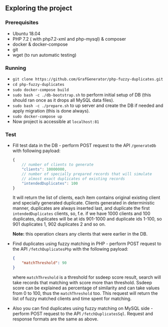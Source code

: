 ## Exploring the project
### Prerequisites
* Ubuntu 18.04
* PHP 7.2 ( with php7.2-xml and php-mysql) & composer
* docker & docker-compose
* git
* wget (to run automatic testing) 

### Running
* `git clone https://github.com/GrafGenerator/php-fuzzy-duplicates.git`
* `cd php-fuzzy-duplicates`
* `sudo docker-compose build`
* `sudo bash -c ./db-bootstrap.sh` to perform initial setup of DB (this should ran once as it drops all MySQL data files).
* `sudo bash -c ./prepare.sh` to up server and create the DB if needed and apply migration (this is done always). 
* `sudo docker-compose up`
* Now project is accessible at `localhost:81`

### Test
* Fill test data in the DB - perform POST request to the API `/generateDb` with following payload:
    ```js
    {
        // number of clients to generate
        "clients": 10000000,
        // number of specially prepared records that will simulate
        // almost exact duplicates of existing records
        "intendedDuplicates": 100  
    }
    ```
    It will return the list of clients, each item contains original existing client and specially generated duplicate.
    Clients generated in deterministic manner, duplicates are always inserted last, and duplicate the first `intendedDuplicates` clients, so, f.e. if we have 1000 clients and 100 duplicates, duplicates will be at ids 901-1000 and duplicate ids 1-100, so 901 duplicates 1, 902 duplicates 2 and so on.
    
    **Note:** this operation clears any clients that were earlier in the DB.  

* Find duplicates using fuzzy matching in PHP - perform POST request to the API `/fetchDuplicatesPhp` with the following payload: 
    ```json
    {
        "matchThreshold": 90
    }
    ``` 
    where `matchThreshold` is a threshold for ssdeep score result, search will take records that matching with score more than threshold. Ssdeep score can be explained as percentage of similarity and can take values from 0 to 100, thus the `matchThreshold` too.
    This request will return the list of fuzzy matched clients and time spent for matching. 
    
* Also you can find duplicates using fuzzy matching on MySQL side - perform POST request to the API `/fetchDuplicatesSql`. Request and response formats are the same as above.